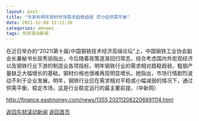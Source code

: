 ```yaml
---
layout: post
title: "专家称明年钢材市场需求趋稳趋弱 须力促供需平衡"
date: 2021-12-08 12:21:28
categories: emnews
tags: 东财滚动新闻
---
```


在近日举办的“2021(第十届)中国钢铁技术经济高端论坛”上，中国钢铁工业协会副会长兼秘书长屈秀丽指出，今后随着政策逐渐回归常态，综合考虑国内外宏观经济以及钢铁行业下游的制造业各项指标，明年钢铁行业的需求相对趋稳趋弱，粗钢产量缺乏大幅增长的基础，钢材价格也很难再现明显增长。她指出，市场行情剧烈波动不利于企业发展。明年，钢铁行业应在需求相对平稳或小幅减弱的情况下，通过供需平衡，稳定市场，这是行业稳定运行的最主要前提。（中新网）

<http://finance.eastmoney.com/news/1355,202112082206891114.html>

[返回东财滚动新闻](./emnews/)
[返回首页](./)